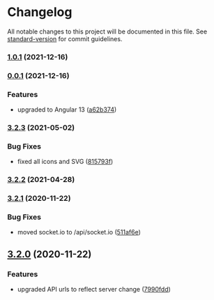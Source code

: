 # Changelog

All notable changes to this project will be documented in this file. See [standard-version](https://github.com/conventional-changelog/standard-version) for commit guidelines.

### [1.0.1](https://github.com/potpiejimmy/lunchmaster3000-ui/compare/v0.0.1...v1.0.1) (2021-12-16)

### [0.0.1](https://github.com/potpiejimmy/lunchmaster3000-ui/compare/v3.2.3...v0.0.1) (2021-12-16)


### Features

* upgraded to Angular 13 ([a62b374](https://github.com/potpiejimmy/lunchmaster3000-ui/commit/a62b37483339e117230942c9944c1ea69188ce68))

### [3.2.3](https://github.com/potpiejimmy/lunchmaster3000-ui/compare/v3.2.2...v3.2.3) (2021-05-02)


### Bug Fixes

* fixed all icons and SVG ([815793f](https://github.com/potpiejimmy/lunchmaster3000-ui/commit/815793fd33c2dbc9a8bbb0aa8bf3c970e2c5ef21))

### [3.2.2](https://github.com/potpiejimmy/lunchmaster3000-ui/compare/v3.2.1...v3.2.2) (2021-04-28)

### [3.2.1](https://github.com/potpiejimmy/lunchmaster3000-ui/compare/v3.2.0...v3.2.1) (2020-11-22)


### Bug Fixes

* moved socket.io to /api/socket.io ([511af6e](https://github.com/potpiejimmy/lunchmaster3000-ui/commit/511af6e08efec25e542a3f63cbff6e7d97f2e34a))

## [3.2.0](https://github.com/potpiejimmy/lunchmaster3000-ui/compare/v3.1.0...v3.2.0) (2020-11-22)


### Features

* upgraded API urls to reflect server change ([7990fdd](https://github.com/potpiejimmy/lunchmaster3000-ui/commit/7990fdd38f4c8a29966a373f48c53d9f2835eea2))
